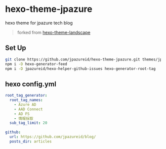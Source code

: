 # hexo-theme-jpazure

hexo theme for jpazure tech blog

> forked from [hexo-theme-landscape](https://github.com/hexojs/hexo-theme-landscape)
## Set Up

```sh
git clone https://github.com/jpazureid/hexo-theme-jpazure.git themes/jpazure
npm i -D hexo-generator-feed
npm i -D jpazureid/hexo-helper-github-issues hexo-generator-root-tag
```

## hexo config.yml


```yml
root_tag_generator:
  root_tag_names:
    - Azure AD
    - AAD Connect
    - AD FS
    - 情報採取
  sub_tag_limit: 20
  
github:
  url: https://github.com/jpazureid/blog/
  posts_dir: articles
```
